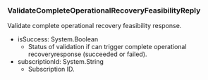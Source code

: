 ### ValidateCompleteOperationalRecoveryFeasibilityReply
Validate complete operational recovery feasibility response.

- isSuccess: System.Boolean
  - Status of validation if can trigger complete operational recoveryresponse (succeeded or failed).
- subscriptionId: System.String
  - Subscription ID.
